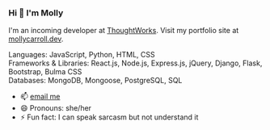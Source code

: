 ### Hi 👋 I'm Molly

I'm an incoming developer at [ThoughtWorks](https://github.com/thoughtworks). 
Visit my portfolio site at [mollycarroll.dev](https://www.mollycarroll.dev). 

Languages: JavaScript, Python, HTML, CSS   
Frameworks & Libraries: React.js, Node.js, Express.js, jQuery, Django, Flask, Bootstrap, Bulma CSS   
Databases: MongoDB, Mongoose, PostgreSQL, SQL

- 📫 [email me](mailto:mollyajcarroll@gmail.com)
- 😄 Pronouns: she/her
- ⚡ Fun fact: I can speak sarcasm but not understand it
